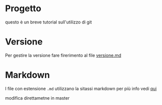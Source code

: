 # Progetto

questo è un breve tutorial sull'utilizzo di git

# Versione

Per gestire la versione fare firerimento al file [versione.md](./versione.md)

# Markdown

I file con estensione `.md` utilizzano la sitassi markdown per più info vedi [qui](https://www.markdownguide.org/)

modifica direttametne in master
